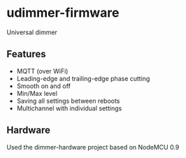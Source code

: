 # udimmer-firmware
Universal dimmer

## Features
 - MQTT (over WiFi)
 - Leading-edge and trailing-edge phase cutting
 - Smooth on and off
 - Min/Max level
 - Saving all settings between reboots
 - Multichannel with individual settings

## Hardware
Used the dimmer-hardware project based on NodeMCU 0.9
